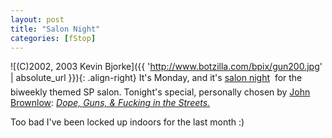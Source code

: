 ```yaml
---
layout: post
title: "Salon Night"
categories: [fStop]
---
```



![(C)2002, 2003 Kevin Bjorke]({{ 'http://www.botzilla.com/bpix/gun200.jpg' | absolute_url }}){: .align-right}
It's Monday, and it's <a href="/photo/salon/">salon night</a> &#151; for the biweekly themed SP salon. Tonight's special, personally chosen by <a href="http://www.johnbrownlow.com/unintended/">John Brownlow</a>: <a href="http://www.genec.com/federico/salon/urlist.php?secth=31"><i>Dope, Guns, &amp; Fucking in the Streets.</i></a>

Too bad I've been locked up indoors for the last month :)
